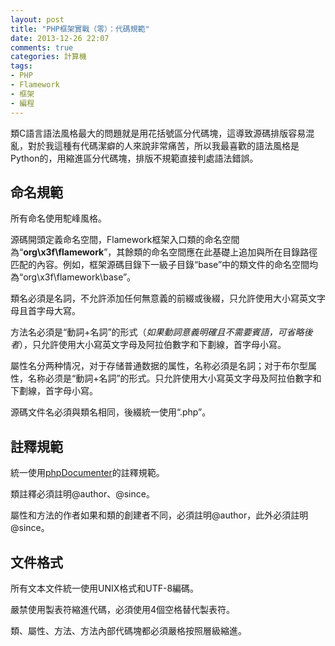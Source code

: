 ```yaml
---
layout: post
title: "PHP框架實戰（零）：代碼規範"
date: 2013-12-26 22:07
comments: true
categories: 計算機
tags:
- PHP
- Flamework
- 框架
- 編程
---
```


類C語言語法風格最大的問題就是用花括號區分代碼塊，這導致源碼排版容易混亂，對於我這種有代碼潔癖的人來說非常痛苦，所以我最喜歡的語法風格是Python的，用縮進區分代碼塊，排版不規範直接判處語法錯誤。

命名規範
--------

所有命名使用駝峰風格。

源碼開頭定義命名空間，Flamework框架入口類的命名空間為“**org\\x3f\\flamework**”，其餘類的命名空間應在此基礎上追加與所在目錄路徑匹配的內容。例如，框架源碼目錄下一級子目錄“base”中的類文件的命名空間均為“org\\x3f\\flamework\\base”。

類名必須是名詞，不允許添加任何無意義的前綴或後綴，只允許使用大小寫英文字母且首字母大寫。

方法名必須是“動詞+名詞”的形式（_如果動詞意義明確且不需要賓語，可省略後者_），只允許使用大小寫英文字母及阿拉伯數字和下劃線，首字母小寫。

屬性名分两种情况，对于存储普通数据的属性，名称必須是名詞；对于布尔型属性，名称必须是“動詞+名詞”的形式。只允許使用大小寫英文字母及阿拉伯數字和下劃線，首字母小寫。

源碼文件名必須與類名相同，後綴統一使用“.php”。

註釋規範
--------

統一使用[phpDocumenter](http://www.phpdoc.org/)的註釋規範。

類註釋必須註明@author、@since。

屬性和方法的作者如果和類的創建者不同，必須註明@author，此外必須註明@since。

文件格式
--------

所有文本文件統一使用UNIX格式和UTF-8編碼。

嚴禁使用製表符縮進代碼，必須使用4個空格替代製表符。

類、屬性、方法、方法內部代碼塊都必須嚴格按照層級縮進。
